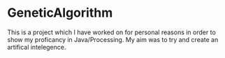 # GeneticAlgorithm
This is a project which I have worked on for personal reasons in order to show my proficancy in Java/Processing. My aim was to try and create an artifical intelegence. 
